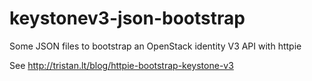 # keystonev3-json-bootstrap
Some JSON files to bootstrap an OpenStack identity V3 API with httpie

See http://tristan.lt/blog/httpie-bootstrap-keystone-v3
